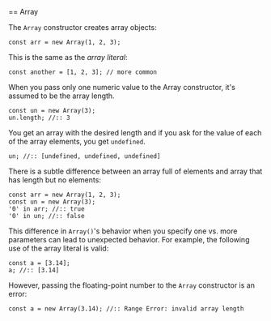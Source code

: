 <!-- head -->
== Array

The `Array` constructor creates array objects:

```
const arr = new Array(1, 2, 3);
```

This is the same as the *array literal*:

```
const another = [1, 2, 3]; // more common
```

When you pass only one numeric value to the Array constructor, it's assumed to be the array length. 

```
const un = new Array(3);
un.length; //:: 3
```

You get an array with the desired length and if you ask for the value of each of the array elements, you get `undefined`. 

```
un; //:: [undefined, undefined, undefined]
```

There is a subtle difference between an array full of elements and array that has length but no elements:

```
const arr = new Array(1, 2, 3);
const un = new Array(3);
'0' in arr; //:: true
'0' in un; //:: false
```

This difference in `Array()`'s behavior when you specify one vs. more parameters can lead to unexpected behavior. For example, the following use of the array literal is valid:

```
const a = [3.14];
a; //:: [3.14]
```

However, passing the floating-point number to the `Array` constructor is an error:

```
const a = new Array(3.14); //:: Range Error: invalid array length
```

<!-- foot -->